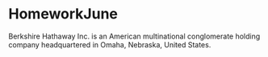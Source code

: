 # HomeworkJune



Berkshire Hathaway Inc. is an American multinational conglomerate holding company headquartered in Omaha, Nebraska, United States.